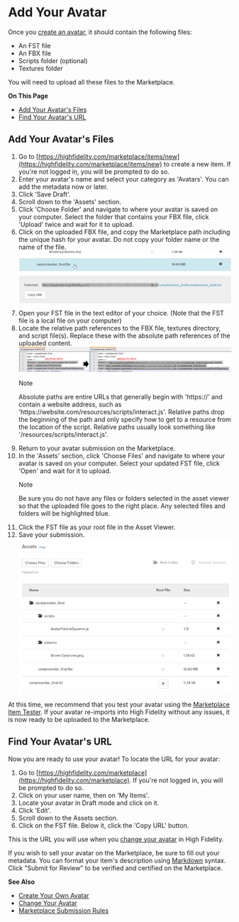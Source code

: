# Add Your Avatar

Once you [create an avatar](../../create/avatars/create-avatars.html), it should contain the following files:
* An FST file
* An FBX file
* Scripts folder (optional)
* Textures folder

You will need to upload all these files to the Marketplace. 

**On This Page**
* [Add Your Avatar's Files](#add-your-avatars-files)
* [Find Your Avatar's URL](#find-your-avatars-url)

## Add Your Avatar's Files

1. Go to [https://highfidelity.com/marketplace/items/new](https://highfidelity.com/marketplace/items/new) to create a new item. If you're not logged in, you will be prompted to do so.
2. Enter your avatar's name and select your category as 'Avatars'. You can add the metadata now or later. 
3. Click 'Save Draft'. 
4. Scroll down to the 'Assets' section. 
5. Click 'Choose Folder' and navigate to where your avatar is saved on your computer. Select the folder that contains your FBX file, click 'Upload' twice and wait for it to upload.
6. Click on the uploaded FBX file, and copy the Marketplace path including the unique hash for your avatar. Do not copy your folder name or the name of the file. ![](_images/avatar-marketplace-path.png)
7. Open your FST file in the text editor of your choice. (Note that the FST file is a local file on your computer)
8. Locate the relative path references to the FBX file, textures directory, and script file(s). Replace these with the absolute path references of the uploaded content. 
    ![](_images/fst-absolute.png)
    <div class="admonition note">
        <p class="admonition-title">Note</p>
        <p>Absolute paths are entire URLs that generally begin with 'https://' and contain a website address, such as 'https://website.com/resources/scripts/interact.js'. Relative paths drop the beginning of the path and only specify how to get to a resource from the location of the script. Relative paths usually look something like '/resources/scripts/interact.js'.</p>
    </div>
9. Return to your avatar submission on the Marketplace.
10. In the 'Assets' section, click 'Choose Files' and navigate to where your avatar is saved on your computer. Select your updated FST file, click 'Open' and wait for it to upload.
    <div class="admonition note">
        <p class="admonition-title">Note</p>
        <p>Be sure you do not have any files or folders selected in the asset viewer so that the uploaded file goes to the right place. Any selected files and folders will be highlighted blue.</p>
    </div>
11. Click the FST file as your root file in the Asset Viewer.  
12. Save your submission. 
    ![](_images/marketplace-assets.png)

At this time, we recommend that you test your avatar using the [Marketplace Item Tester](../../create/tools.html#marketplace-item-tester). If your avatar re-imports into High Fidelity without any issues, it is now ready to be uploaded to the Marketplace.

## Find Your Avatar's URL

Now you are ready to use your avatar! To locate the URL for your avatar:

1. Go to [https://highfidelity.com/marketplace](https://highfidelity.com/marketplace). If you're not logged in, you will be prompted to do so.
2. Click on your user name, then on 'My Items'.
3. Locate your avatar in Draft mode and click on it. 
4. Click 'Edit'.
5. Scroll down to the Assets section.
6. Click on the FST file. Below it, click the 'Copy URL' button.

This is the URL you will use when you [change your avatar](../../explore/personalize/change-avatar.html) in High Fidelity.

If you wish to sell your avatar on the Marketplace, be sure to fill out your metadata. You can format your item's description using [Markdown](../../contribute/write-for-us.html#markdown-guide) syntax. Click "Submit for Review" to be verified and certified on the Marketplace.

**See Also**

+ [Create Your Own Avatar](../../create/avatars/create-avatars.html)
+ [Change Your Avatar](../../explore/personalize/change-avatar.html)
+ [Marketplace Submission Rules](../submission-rules.html)